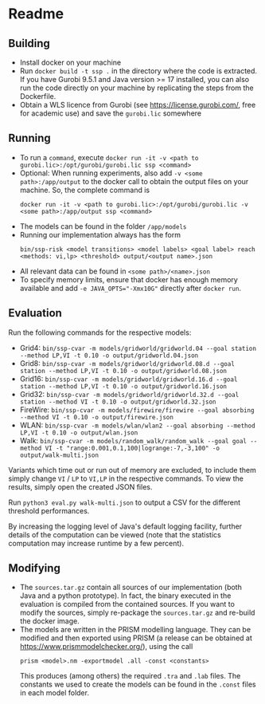 # Readme

## Building

 - Install docker on your machine
 - Run `docker build -t ssp .` in the directory where the code is extracted.
   If you have Gurobi 9.5.1 and Java version >= 17 installed, you can also run the code directly on your machine by replicating the steps from the Dockerfile.
 - Obtain a WLS licence from Gurobi (see https://license.gurobi.com/, free for academic use) and save the `gurobi.lic` somewhere

## Running

 - To run a `command`, execute `docker run -it -v <path to gurobi.lic>:/opt/gurobi/gurobi.lic ssp <command>`
 - Optional: When running experiments, also add `-v <some path>:/app/output` to the docker call to obtain the output files on your machine.
   So, the complete command is
   ```
   docker run -it -v <path to gurobi.lic>:/opt/gurobi/gurobi.lic -v <some path>:/app/output ssp <command>
   ```
 - The models can be found in the folder `/app/models`
 - Running our implementation always has the form
   ```
   bin/ssp-risk <model transitions> <model labels> <goal label> reach <methods: vi,lp> <threshold> output/<output name>.json
   ```
 - All relevant data can be found in `<some path>/<name>.json`
 - To specify memory limits, ensure that docker has enough memory available and add `-e JAVA_OPTS="-Xmx10G"` directly after `docker run`.

## Evaluation

Run the following commands for the respective models:

 - Grid4: `bin/ssp-cvar -m models/gridworld/gridworld.04 --goal station --method LP,VI -t 0.10 -o output/gridworld.04.json`
 - Grid8: `bin/ssp-cvar -m models/gridworld/gridworld.08.d --goal station --method LP,VI -t 0.10 -o output/gridworld.08.json`
 - Grid16: `bin/ssp-cvar -m models/gridworld/gridworld.16.d --goal station --method LP,VI -t 0.10 -o output/gridworld.16.json`
 - Grid32: `bin/ssp-cvar -m models/gridworld/gridworld.32.d --goal station --method VI -t 0.10 -o output/gridworld.32.json`
 - FireWire: `bin/ssp-cvar -m models/firewire/firewire --goal absorbing --method VI -t 0.10 -o output/firewire.json`
 - WLAN: `bin/ssp-cvar -m models/wlan/wlan2 --goal absorbing --method LP,VI -t 0.10 -o output/wlan.json`
 - Walk: `bin/ssp-cvar -m models/random_walk/random_walk --goal goal --method VI -t "range:0.001,0.1,100|logrange:-7,-3,100" -o output/walk-multi.json`

Variants which time out or run out of memory are excluded, to include them simply change `VI` / `LP` to `VI,LP` in the respective commands.
To view the results, simply open the created JSON files.

Run `python3 eval.py walk-multi.json` to output a CSV for the different threshold performances.

By increasing the logging level of Java's default logging facility, further details of the computation can be viewed (note that the statistics computation may increase runtime by a few percent).

## Modifying

 - The `sources.tar.gz` contain all sources of our implementation (both Java and a python prototype).
   In fact, the binary executed in the evaluation is compiled from the contained sources.
   If you want to modify the sources, simply re-package the `sources.tar.gz` and re-build the docker image.
 - The models are written in the PRISM modelling language.
   They can be modified and then exported using PRISM (a release can be obtained at https://www.prismmodelchecker.org/), using the call
   ```
   prism <model>.nm -exportmodel .all -const <constants>
   ```
   This produces (among others) the required `.tra` and `.lab` files.
   The constants we used to create the models can be found in the `.const` files in each model folder.